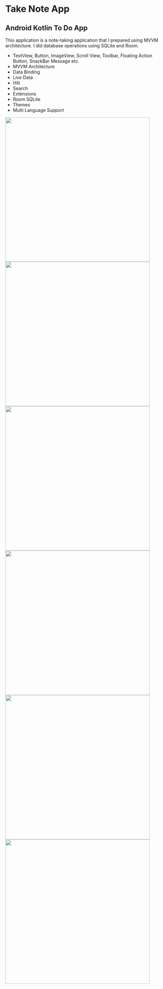 # Take Note App
## Android Kotlin To Do App
This application is a note-taking application that I prepared using MVVM architecture. I did database operations using SQLite and Room.
- TextView, Button, ImageView, Scroll View, Toolbar, Floating Action Button, SnackBar Message etc. 
- MVVM Architecture 
- Data Binding
- Live Data
- Hilt
- Search
- Extensions
- Room SQLite 
- Themes
- Multi Language Support

<img src= "https://user-images.githubusercontent.com/57289819/197346080-8c1e5865-0187-4018-9b96-3b35d87ec727.png" height="450px"/> <img src= "https://user-images.githubusercontent.com/57289819/197346083-73c096c8-66a9-4c93-9de7-37d9a6069c0a.png" height="450px"/> <img src= "https://user-images.githubusercontent.com/57289819/197346086-38d0e8aa-beae-4fc8-a3fc-bddede32cd56.png" height="450px"/>
<img src= "https://user-images.githubusercontent.com/57289819/197346088-af929458-136d-4a37-94d2-ba4aaf5e00f6.png" height="450px"/> <img src= "https://user-images.githubusercontent.com/57289819/197346089-7e97b50e-ddf0-4891-8319-ef9280d06e51.png" height="450px"/>
<img src= "https://user-images.githubusercontent.com/57289819/197346093-ab9f749e-84a4-41e8-b801-56aba9298809.png" height="450px"/>

